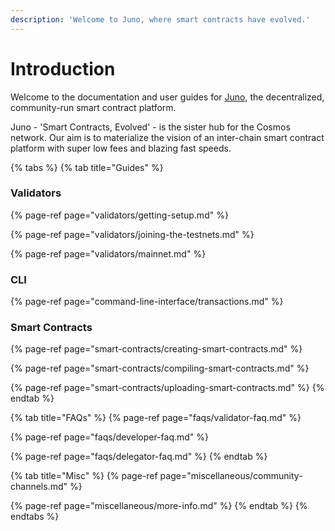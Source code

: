 ```yaml
---
description: 'Welcome to Juno, where smart contracts have evolved.'
---
```


# Introduction



Welcome to the documentation and user guides for [Juno](https://junochain.com), the decentralized, community-run smart contract platform.

Juno - 'Smart Contracts, Evolved' - is the sister hub for the Cosmos network. Our aim is to materialize the vision of an inter-chain smart contract platform with super low fees and blazing fast speeds.

{% tabs %}
{% tab title="Guides" %}
### Validators

{% page-ref page="validators/getting-setup.md" %}

{% page-ref page="validators/joining-the-testnets.md" %}

{% page-ref page="validators/mainnet.md" %}

### CLI

{% page-ref page="command-line-interface/transactions.md" %}

### Smart Contracts

{% page-ref page="smart-contracts/creating-smart-contracts.md" %}

{% page-ref page="smart-contracts/compiling-smart-contracts.md" %}

{% page-ref page="smart-contracts/uploading-smart-contracts.md" %}
{% endtab %}

{% tab title="FAQs" %}
{% page-ref page="faqs/validator-faq.md" %}

{% page-ref page="faqs/developer-faq.md" %}

{% page-ref page="faqs/delegator-faq.md" %}
{% endtab %}

{% tab title="Misc" %}
{% page-ref page="miscellaneous/community-channels.md" %}

{% page-ref page="miscellaneous/more-info.md" %}
{% endtab %}
{% endtabs %}





